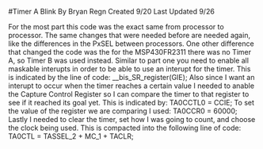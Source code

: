 #Timer A Blink
By Bryan Regn
Created 9/20
Last Updated 9/26

For the most part this code was the exact same from processor to processor. The same changes that were needed before are needed again, like the differences in the PxSEL between processors.
One other difference that changed the code was the for the MSP430FR2311 there was no Timer A, so Timer B was used instead. 
Similar to part one you need to enable all maskable interupts in order to be able to use an interupt for the timer. This is indicated by the line of code: __bis_SR_register(GIE); 
Also since I want an interupt to occur when the timer reaches a certain value I needed to anable the Capture Control Register so I can compare the timer to that register to see if it reached its goal yet. This is indicated by: TA0CCTL0 = CCIE;
To set the value of the register we are comparing I used: TA0CCR0 = 60000; 
Lastly I needed to clear the timer, set how I was going to count, and choose the clock being used. This is compacted into the following line of code: TA0CTL = TASSEL_2 + MC_1 + TACLR;
